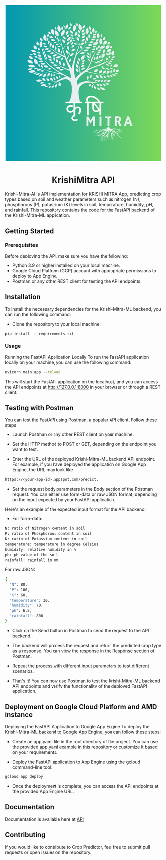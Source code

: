 <h1 align="center"><img src = "https://github.com/adword01/Krishi-Mitra/blob/ML/krishimitra.png"></h1>

<h1 align="center">  KrishiMitra API</h1>
Krishi-Mitra-AI is API implementation for KRISHI MITRA App, predicting crop types based on soil and weather parameters such as nitrogen (N), phosphorous (P), potassium (K) levels in soil, temperature, humidity, pH, and rainfall.
This repository contains the code for the FastAPI backend of the Krishi-Mitra-ML application.

## Getting Started

### Prerequisites
Before deploying the API, make sure you have the following:

-  Python 3.9 or higher installed on your local machine.
-  Google Cloud Platform (GCP) account with appropriate permissions to deploy to App Engine.
-  Postman or any other REST client for testing the API endpoints.


## Installation
To install the necessary dependencies for the Krishi-Mitra-ML backend, you can run the following command:

-  Clone the repository to your local machine:
```sh
pip install -r requirements.txt
``` 

### Usage
Running the FastAPI Application Locally
To run the FastAPI application locally on your machine, you can use the following command:

```sh
uvicorn main:app --reload
```

This will start the FastAPI application on the localhost,
and you can access the API endpoints at http://127.0.0.1:8000 in your browser or through a REST client.

## Testing with Postman

You can test the FastAPI using Postman, a popular API client. Follow these steps

-  Launch Postman or any other REST client on your machine.

-  Set the HTTP method to POST or GET, depending on the endpoint you want to test.

- Enter the URL of the deployed Krishi-Mitra-ML backend API endpoint. For example, if you have deployed the application on Google App Engine, the URL may look like 
```sh
https://<your-app-id>.appspot.com/predict.
```
- Set the request body parameters in the Body section of the Postman request. You can either use form-data or raw JSON format, depending on the input expected by your FastAPI application. 

Here's an example of the expected input format for the API backend:

- For form-data:
```sh
N: ratio of Nitrogen content in soil
P: ratio of Phosphorous content in soil
K: ratio of Potassium content in soil
temperature: temperature in degree Celsius
humidity: relative humidity in %
ph: pH value of the soil
rainfall: rainfall in mm
```
For raw JSON:
```sh
{
  "N": 80,
  "P": 100,
  "K": 60,
  "temperature": 30,
  "humidity": 70,
  "ph": 6.5,
  "rainfall": 800
}
```
- Click on the Send button in Postman to send the request to the API backend.

- The backend will process the request and return the predicted crop type as a response. You can view the response in the Response section of Postman.

- Repeat the process with different input parameters to test different scenarios.

- That's it! You can now use Postman to test the Krishi-Mitra-ML backend API endpoints and verify the functionality of the deployed FastAPI application.


## Deployment on Google Cloud Platform and AMD instance
Deploying the FastAPI Application to Google App Engine
To deploy the Krishi-Mitra-ML backend to Google App Engine, you can follow these steps:

- Create an app.yaml file in the root directory of the project. You can use the provided app.yaml example in this repository or customize it based on your requirements.

- Deploy the FastAPI application to App Engine using the gcloud command-line tool:
```sh
gcloud app deploy 
```
- Once the deployment is complete, you can access the API endpoints at the provided App Engine URL.

## Documentation
Documentation is avaliable here at [API](https://krishimitra-0102.ue.r.appspot.com/docs)

## Contributing

If you would like to contribute to Crop Predictor, feel free to submit pull requests or open issues on the repository.
